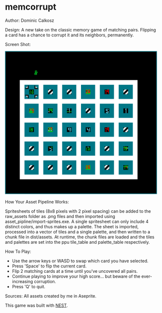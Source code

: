 # memcorrupt

Author: Dominic Calkosz

Design: A new take on the classic memory game of matching pairs. Flipping a card has a chance to corrupt it and its neighbors, permanently.

Screen Shot:

![Screen Shot](screenshot.png)

How Your Asset Pipeline Works:

Spritesheets of tiles (8x8 pixels with 2 pixel spacing) can be added to the raw_assets folder as .png files and then imported using asset_pipline/import-sprites.exe.
A single spritesheet can only include 4 distinct colors, and thus makes up a palette.
The sheet is imported, processed into a vector of tiles and a single palette, and then written to a chunk file in dist/assets.
At runtime, the chunk files are loaded and the tiles and palettes are set into the ppu tile_table and palette_table respectively.

How To Play:

* Use the arrow keys or WASD to swap which card you have selected.
* Press 'Space' to flip the current card.
 * Flip 2 matching cards at a time until you've uncovered all pairs.
 * Continue playing to improve your high score... but beware of the ever-increasing corruption.
* Press 'Q' to quit.

Sources: All assets created by me in Aseprite.

This game was built with [NEST](NEST.md).

